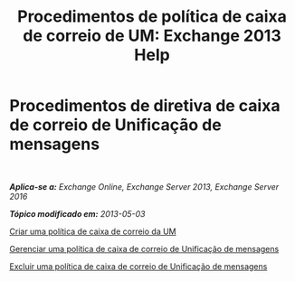 ﻿---
title: 'Procedimentos de política de caixa de correio de UM: Exchange 2013 Help'
TOCTitle: Procedimentos de diretiva de caixa de correio de Unificação de mensagens
ms:assetid: 37db12de-109f-4e81-9e6a-effab2c2171d
ms:mtpsurl: https://technet.microsoft.com/pt-br/library/JJ851061(v=EXCHG.150)
ms:contentKeyID: 50556183
ms.date: 05/22/2018
mtps_version: v=EXCHG.150
ms.translationtype: MT
---

# Procedimentos de diretiva de caixa de correio de Unificação de mensagens

 

_**Aplica-se a:** Exchange Online, Exchange Server 2013, Exchange Server 2016_

_**Tópico modificado em:** 2013-05-03_

[Criar uma política de caixa de correio da UM](create-a-um-mailbox-policy-exchange-2013-help.md)

[Gerenciar uma política de caixa de correio de Unificação de mensagens](manage-a-um-mailbox-policy-exchange-2013-help.md)

[Excluir uma política de caixa de correio de Unificação de mensagens](delete-a-um-mailbox-policy-exchange-2013-help.md)

